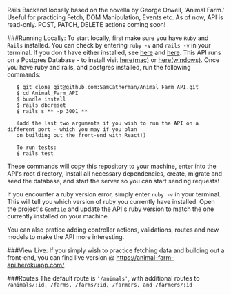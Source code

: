 Rails Backend loosely based on the novella by George Orwell, 'Animal Farm.' Useful for practicing Fetch, DOM Manipulation, Events etc. As of now, API is read-only. POST, PATCH, DELETE actions coming soon!


###Running Locally: 
To start locally, first make sure you have `Ruby` and `Rails` installed. You can check by entering `ruby -v` and `rails -v` in your terminal. If you don't have either installed, see [here](https://www.ruby-lang.org/en/documentation/installation/) and [here](https://guides.rubyonrails.org/v5.0/getting_started.html#installing-rails). This API runs on a Postgres Database - to install visit [here(mac)](https://wiki.postgresql.org/wiki/Homebrew) or [here(windows)](https://www.postgresql.org/download/windows/). Once you have ruby and rails, and postgres installed, run the following commands:

```
   $ git clone git@github.com:SamCatherman/Animal_Farm_API.git
   $ cd Animal_Farm_API
   $ bundle install
   $ rails db:reset
   $ rails s ** -p 3001 **

   (add the last two arguments if you wish to run the API on a different port - which you may if you plan
   on building out the front-end with React!)

   To run tests:
   $ rails test
```

These commands will copy this repository to your machine, enter into the API's root directory, install all necessary dependencies, create, migrate and seed the database, and start the server so you can start sending requests!

If you encounter a ruby version error, simply enter `ruby -v` in your terminal. This will tell you which version of ruby you currently have installed. Open the project's `Gemfile` and update the API's ruby version to match the one currently installed on your machine.

You can also pratice adding controller actions, validations, routes and new models to make the API more interesting.


###View Live: 
If you simply wish to practice fetching data and building out a front-end, you can find live version @ https://animal-farm-api.herokuapp.com/


###Routes
The default route is `'/animals'`, with additional routes to `/animals/:id, /farms, /farms/:id, /farmers, and /farmers/:id`
